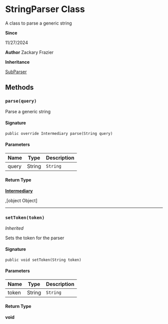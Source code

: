 # StringParser Class

A class to parse a generic string

**Since** 

11/27/2024

**Author** Zackary Frazier

**Inheritance**

[SubParser](SubParser.md)

## Methods
### `parse(query)`

Parse a generic string

#### Signature
```apex
public override Intermediary parse(String query)
```

#### Parameters
| Name | Type | Description |
|------|------|-------------|
| query | String | `String` |

#### Return Type
**[Intermediary](Intermediary.md)**

,[object Object]

---

### `setToken(token)`

*Inherited*

Sets the token for the parser

#### Signature
```apex
public void setToken(String token)
```

#### Parameters
| Name | Type | Description |
|------|------|-------------|
| token | String | `String` |

#### Return Type
**void**